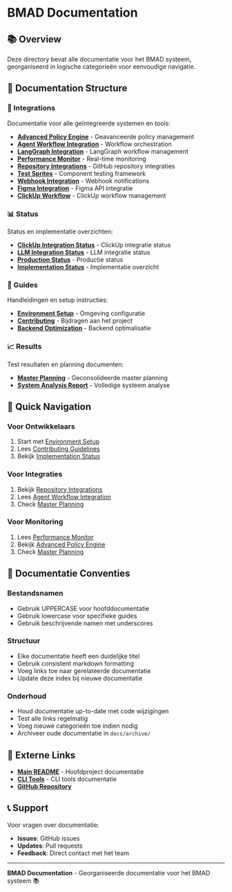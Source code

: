 # BMAD Documentation

## 📚 Overview

Deze directory bevat alle documentatie voor het BMAD systeem, georganiseerd in logische categorieën voor eenvoudige navigatie.

## 📁 Documentation Structure

### **🔗 Integrations**
Documentatie voor alle geïntegreerde systemen en tools:

- **[Advanced Policy Engine](integrations/ADVANCED_POLICY_ENGINE_README.md)** - Geavanceerde policy management
- **[Agent Workflow Integration](integrations/AGENT_WORKFLOW_INTEGRATION_README.md)** - Workflow orchestration
- **[LangGraph Integration](integrations/LANGGRAPH_INTEGRATION_README.md)** - LangGraph workflow management
- **[Performance Monitor](integrations/PERFORMANCE_MONITOR_INTEGRATION_README.md)** - Real-time monitoring
- **[Repository Integrations](integrations/REPOSITORY_INTEGRATIONS_README.md)** - GitHub repository integraties
- **[Test Sprites](integrations/TEST_SPRITES_INTEGRATION_README.md)** - Component testing framework
- **[Webhook Integration](integrations/WEBHOOK_INTEGRATION_README.md)** - Webhook notifications
- **[Figma Integration](integrations/FIGMA_INTEGRATION_README.md)** - Figma API integratie
- **[ClickUp Workflow](integrations/BMAD_CLICKUP_WORKFLOW_README.md)** - ClickUp workflow management

### **📊 Status**
Status en implementatie overzichten:

- **[ClickUp Integration Status](status/CLICKUP_INTEGRATION_STATUS.md)** - ClickUp integratie status
- **[LLM Integration Status](status/LLM_INTEGRATION_STATUS.md)** - LLM integratie status
- **[Production Status](status/PRODUCTION_STATUS.md)** - Productie status
- **[Implementation Status](status/IMPLEMENTATION_STATUS.md)** - Implementatie overzicht

### **📖 Guides**
Handleidingen en setup instructies:

- **[Environment Setup](guides/ENVIRONMENT_SETUP.md)** - Omgeving configuratie
- **[Contributing](guides/CONTRIBUTING.md)** - Bijdragen aan het project
- **[Backend Optimization](guides/BACKEND_OPTIMIZATION_README.md)** - Backend optimalisatie

### **📈 Results**
Test resultaten en planning documenten:

- **[Master Planning](deployment/BMAD_MASTER_PLANNING.md)** - Geconsolideerde master planning
- **[System Analysis Report](reports/BMAD_SYSTEM_ANALYSIS_REPORT.md)** - Volledige systeem analyse

## 🚀 Quick Navigation

### **Voor Ontwikkelaars**
1. Start met [Environment Setup](guides/ENVIRONMENT_SETUP.md)
2. Lees [Contributing Guidelines](guides/CONTRIBUTING.md)
3. Bekijk [Implementation Status](status/IMPLEMENTATION_STATUS.md)

### **Voor Integraties**
1. Bekijk [Repository Integrations](integrations/REPOSITORY_INTEGRATIONS_README.md)
2. Lees [Agent Workflow Integration](integrations/AGENT_WORKFLOW_INTEGRATION_README.md)
3. Check [Master Planning](deployment/BMAD_MASTER_PLANNING.md)

### **Voor Monitoring**
1. Lees [Performance Monitor](integrations/PERFORMANCE_MONITOR_INTEGRATION_README.md)
2. Bekijk [Advanced Policy Engine](integrations/ADVANCED_POLICY_ENGINE_README.md)
3. Check [Master Planning](deployment/BMAD_MASTER_PLANNING.md)

## 📝 Documentatie Conventies

### **Bestandsnamen**
- Gebruik UPPERCASE voor hoofddocumentatie
- Gebruik lowercase voor specifieke guides
- Gebruik beschrijvende namen met underscores

### **Structuur**
- Elke documentatie heeft een duidelijke titel
- Gebruik consistent markdown formatting
- Voeg links toe naar gerelateerde documentatie
- Update deze index bij nieuwe documentatie

### **Onderhoud**
- Houd documentatie up-to-date met code wijzigingen
- Test alle links regelmatig
- Voeg nieuwe categorieën toe indien nodig
- Archiveer oude documentatie in `docs/archive/`

## 🔗 Externe Links

- **[Main README](../README.md)** - Hoofdproject documentatie
- **[CLI Tools](../cli/README.md)** - CLI tools documentatie
- **[GitHub Repository](https://github.com/InnovativeDigitalMarketingSolutions/BMAD)**

## 📞 Support

Voor vragen over documentatie:
- **Issues**: GitHub issues
- **Updates**: Pull requests
- **Feedback**: Direct contact met het team

---

**BMAD Documentation** - Georganiseerde documentatie voor het BMAD systeem 📚 